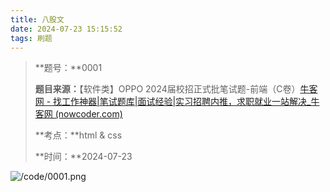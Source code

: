 ```yaml
---
title: 八股文
date: 2024-07-23 15:15:52
tags: 刷题
---
```

>**题号：**0001
>
>**题目来源：**【软件类】OPPO 2024届校招正式批笔试题-前端（C卷）[牛客网 - 找工作神器|笔试题库|面试经验|实习招聘内推，求职就业一站解决_牛客网 (nowcoder.com)](https://www.nowcoder.com/exam/test/81577268/submission?pid=57453464)
>
>**考点：**html & css
>
>**时间：**2024-07-23

![/code/0001.png]()